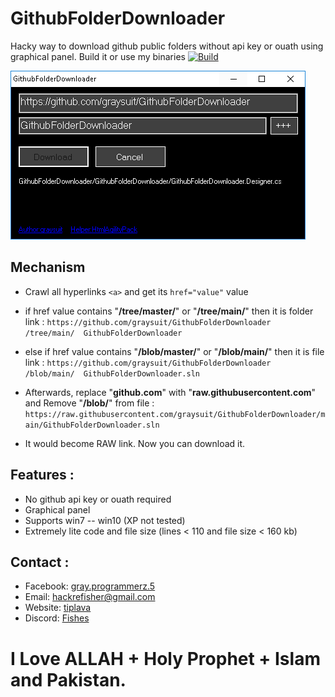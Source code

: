 # GithubFolderDownloader
Hacky way to download github public folders without api key or ouath using graphical panel. Build it or use my binaries [![Build](https://github.com/graysuit/GithubFolderDownloader/workflows/MSBuild/badge.svg?branch=main)](https://github.com/graysuit/GithubFolderDownloader/actions)


<img src="Screenshot.PNG">

## Mechanism
- Crawl all hyperlinks `<a>` and get its `href="value"` value
- if href value contains "**/tree/master/**" or "**/tree/main/**" then it is folder link :
`https://github.com/graysuit/GithubFolderDownloader  /tree/main/  GithubFolderDownloader`
    
- else if href value contains "**/blob/master/**" or "**/blob/main/**" then it is file link :
`https://github.com/graysuit/GithubFolderDownloader  /blob/main/  GithubFolderDownloader.sln`

- Afterwards, replace "**github.com**" with "**raw.githubusercontent.com**" and Remove "**/blob/**" from file :
`https://raw.githubusercontent.com/graysuit/GithubFolderDownloader/main/GithubFolderDownloader.sln`

- It would become RAW link. Now you can download it.  


## Features :
- No github api key or ouath required
- Graphical panel
- Supports win7 -- win10 (XP not tested)
- Extremely lite code and file size (lines < 110 and file size < 160 kb)

## Contact :
- Facebook: [gray.programmerz.5](https://fb.com/messages/t/gray.programmerz.5)
- Email:    [hackrefisher@gmail.com](mailto:hackrefisher@gmail.com)
- Website:  [tiplava](https://tiplava.blogspot.com)
- Discord:  [Fishes](https://discord.gg/Hu5XPGMTuk)

# I Love ALLAH + Holy Prophet + Islam and Pakistan.

